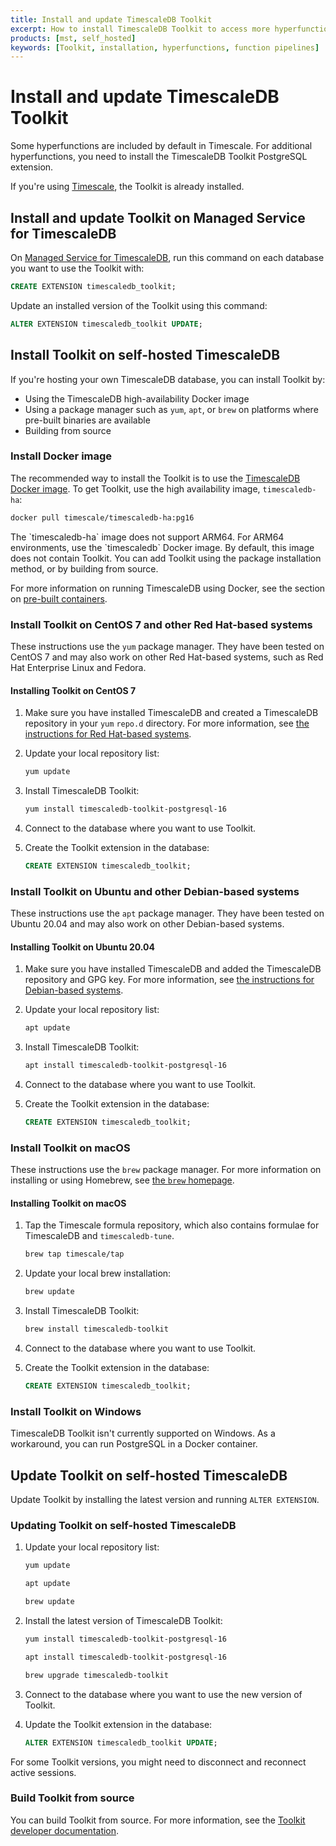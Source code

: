 ```yaml
---
title: Install and update TimescaleDB Toolkit
excerpt: How to install TimescaleDB Toolkit to access more hyperfunctions and function pipelines
products: [mst, self_hosted]
keywords: [Toolkit, installation, hyperfunctions, function pipelines]
---
```


# Install and update TimescaleDB Toolkit

Some hyperfunctions are included by default in Timescale. For additional
hyperfunctions, you need to install the TimescaleDB Toolkit PostgreSQL
extension.

If you're using [Timescale][cloud], the Toolkit is already installed.

## Install and update Toolkit on Managed Service for TimescaleDB

On [Managed Service for TimescaleDB][mst], run this command on each database you
want to use the Toolkit with:

```sql
CREATE EXTENSION timescaledb_toolkit;
```

Update an installed version of the Toolkit using this command:

```sql
ALTER EXTENSION timescaledb_toolkit UPDATE;
```

## Install Toolkit on self-hosted TimescaleDB

If you're hosting your own TimescaleDB database, you can install Toolkit by:

*   Using the TimescaleDB high-availability Docker image
*   Using a package manager such as `yum`, `apt`, or `brew` on platforms where
    pre-built binaries are available
*   Building from source

### Install Docker image

The recommended way to install the Toolkit is to use the
[TimescaleDB Docker image](https://github.com/timescale/timescaledb-docker-ha).
To get Toolkit, use the high availability image, `timescaledb-ha`:

```bash
docker pull timescale/timescaledb-ha:pg16
```

<Highlight type="important">
The `timescaledb-ha` image does not support ARM64. For ARM64 environments, use the
`timescaledb` Docker image. By default, this image does not contain Toolkit. You can add
Toolkit using the package installation method, or by building from source.
</Highlight>

For more information on running TimescaleDB using Docker, see the section on
[pre-built containers][docker-install].

### Install Toolkit on CentOS 7 and other Red Hat-based systems

These instructions use the `yum` package manager. They have been tested on
CentOS 7 and may also work on other Red Hat-based systems, such as Red Hat
Enterprise Linux and Fedora.

<Procedure>

#### Installing Toolkit on CentOS 7

1.  Make sure you have installed TimescaleDB and created a TimescaleDB
    repository in your `yum` `repo.d` directory. For more information, see [the
    instructions for Red Hat-based systems][red-hat-install].
1.  Update your local repository list:

    ```bash
    yum update
    ```

1.  Install TimescaleDB Toolkit:

    ```bash
    yum install timescaledb-toolkit-postgresql-16
    ```

1.  Connect to the database where you want to use Toolkit.
1.  Create the Toolkit extension in the database:

    ```sql
    CREATE EXTENSION timescaledb_toolkit;
    ```

</Procedure>

### Install Toolkit on Ubuntu and other Debian-based systems

These instructions use the `apt` package manager. They have been tested on Ubuntu 20.04
and may also work on other Debian-based systems.

<Procedure>

#### Installing Toolkit on Ubuntu 20.04

1.  Make sure you have installed TimescaleDB and added the TimescaleDB
    repository and GPG key. For more information, see [the instructions for
    Debian-based systems][debian-install].
1.  Update your local repository list:

    ```bash
    apt update
    ```

1.  Install TimescaleDB Toolkit:

    ```bash
    apt install timescaledb-toolkit-postgresql-16
    ```

1.  Connect to the database where you want to use Toolkit.
1.  Create the Toolkit extension in the database:

    ```sql
    CREATE EXTENSION timescaledb_toolkit;
    ```

</Procedure>

### Install Toolkit on macOS

These instructions use the `brew` package manager. For more information on
installing or using Homebrew, see [the `brew` homepage][brew-install].

<Procedure>

#### Installing Toolkit on macOS

1.  Tap the Timescale formula repository, which also contains formulae for
    TimescaleDB and `timescaledb-tune`.

    ```bash
    brew tap timescale/tap
    ```

1.  Update your local brew installation:

    ```bash
    brew update
    ```

1.  Install TimescaleDB Toolkit:

    ```bash
    brew install timescaledb-toolkit
    ```

1.  Connect to the database where you want to use Toolkit.
1.  Create the Toolkit extension in the database:

    ```sql
    CREATE EXTENSION timescaledb_toolkit;
    ```

</Procedure>

### Install Toolkit on Windows

TimescaleDB Toolkit isn't currently supported on Windows. As a workaround, you
can run PostgreSQL in a Docker container.

## Update Toolkit on self-hosted TimescaleDB

Update Toolkit by installing the latest version and running `ALTER EXTENSION`.

<Procedure>

### Updating Toolkit on self-hosted TimescaleDB

1.  Update your local repository list:

    <Terminal>

    <tab label='CentOS 7'>

    ```bash
    yum update
    ```

    </tab>

    <tab label='Debian'>

    ```bash
    apt update
    ```

    </tab>

    <tab label='macOS'>

    ```bash
    brew update
    ```

    </tab>

    </Terminal>

1.  Install the latest version of TimescaleDB Toolkit:

    <Terminal>

    <tab label='CentOS 7'>

    ```bash
    yum install timescaledb-toolkit-postgresql-16
    ```

    </tab>

    <tab label='Debian'>

    ```bash
    apt install timescaledb-toolkit-postgresql-16
    ```

    </tab>

    <tab label='macOS'>

    ```bash
    brew upgrade timescaledb-toolkit
    ```

    </tab>

    </Terminal>

1.  Connect to the database where you want to use the new version of Toolkit.
1.  Update the Toolkit extension in the database:

    ```sql
    ALTER EXTENSION timescaledb_toolkit UPDATE;
    ```

<Highlight type="note">
For some Toolkit versions, you might need to disconnect and reconnect active
sessions.
</Highlight>

</Procedure>

### Build Toolkit from source

You can build Toolkit from source. For more information, see the [Toolkit
developer documentation][toolkit-gh-docs].

[brew-install]: https://brew.sh
[cloud]: /use-timescale/:currentVersion:/services/
[debian-install]: /self-hosted/latest/install/installation-linux/
[docker-install]: /self-hosted/latest/install/installation-docker/
[mst]: /mst/:currentVersion:/
[red-hat-install]: /self-hosted/latest/install/installation-linux/
[toolkit-gh-docs]: https://github.com/timescale/timescaledb-toolkit#-installing-from-source
